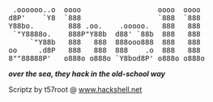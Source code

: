 <pre>
 .oooooo..o  oooo                  oooo  oooo  
d8P'    `Y8  `888                  `888  `888  
Y88bo.        888 .oo.    .ooooo.   888   888  
 `"Y8888o.    888P"Y88b  d88' `88b  888   888  
     `"Y88b   888   888  888ooo888  888   888  
oo     .d8P   888   888  888    .o  888   888  
8""88888P'   o888o o888o `Y8bod8P' o888o o888o 
</pre>
***over the sea, they hack in the old-school way***

Scriptz by t57root @ www.hackshell.net

